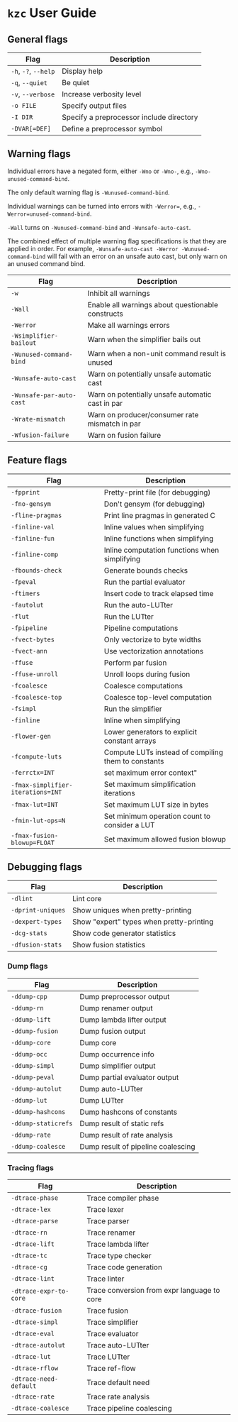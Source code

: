 # `kzc` User Guide

## General flags

| Flag                 | Description |
| ---                  | --- |
| `-h`, `-?`, `--help` | Display help |
| `-q`, `--quiet`      | Be quiet |
| `-v`, `--verbose`    | Increase verbosity level |
| `-o FILE`            | Specify output files |
| `-I DIR`             | Specify a preprocessor include directory |
| `-DVAR[=DEF]`        | Define a preprocessor symbol |

## Warning flags

Individual errors have a negated form, either `-Wno` or `-Wno-`, e.g.,
`-Wno-unused-command-bind`.

The only default warning flag is `-Wunused-command-bind`.

Individual warnings can be turned into errors with `-Werror=`, e.g.,
`-Werror=unused-command-bind`.

`-Wall` turns on `-Wunused-command-bind` and `-Wunsafe-auto-cast`.

The combined effect of multiple warning flag specifications is that they are
applied in order. For example, `-Wunsafe-auto-cast -Werror
-Wunused-command-bind` will fail with an error on an unsafe auto cast, but only
warn on an unused command bind.

| Flag                     | Description |
| ---                      | --- |
| `-w`                     | Inhibit all warnings |
| `-Wall`                  | Enable all warnings about questionable constructs |
| `-Werror`                | Make all warnings errors |
| `-Wsimplifier-bailout`   | Warn when the simplifier bails out|
| `-Wunused-command-bind`  | Warn when a non-unit command result is unused|
| `-Wunsafe-auto-cast`     | Warn on potentially unsafe automatic cast|
| `-Wunsafe-par-auto-cast` | Warn on potentially unsafe automatic cast in par|
| `-Wrate-mismatch`        | Warn on producer/consumer rate mismatch in par|
| `-Wfusion-failure`       | Warn on fusion failure|

## Feature flags

| Flag             | Description |
| ---              | --- |
| `-fpprint`       | Pretty-print file (for debugging) |
| `-fno-gensym`    | Don't gensym (for debugging) |
| `-fline-pragmas` | Print line pragmas in generated C |
| `-finline-val`   | Inline values when simplifying |
| `-finline-fun`   | Inline functions when simplifying |
| `-finline-comp`  | Inline computation functions when simplifying |
| `-fbounds-check` | Generate bounds checks |
| `-fpeval`        | Run the partial evaluator |
| `-ftimers`       | Insert code to track elapsed time |
| `-fautolut`      | Run the auto-LUTter |
| `-flut`          | Run the LUTter |
| `-fpipeline`     | Pipeline computations |
| `-fvect-bytes`   | Only vectorize to byte widths |
| `-fvect-ann`     | Use vectorization annotations |
| `-ffuse`         | Perform par fusion |
| `-ffuse-unroll`  | Unroll loops during fusion |
| `-fcoalesce`     | Coalesce computations |
| `-fcoalesce-top` | Coalesce top-level computation |
| `-fsimpl`        | Run the simplifier|
| `-finline`       | Inline when simplifying|
| `-flower-gen`     | Lower generators to explicit constant arrays |
| `-fcompute-luts` | Compute LUTs instead of compiling them to constants |
| `-ferrctx=INT`                    | set maximum error context"
| `-fmax-simplifier-iterations=INT` | Set maximum simplification iterations|
| `-fmax-lut=INT`                   | Set maximum LUT size in bytes|
| `-fmin-lut-ops=N`                 | Set minimum operation count to consider a LUT|
| `-fmax-fusion-blowup=FLOAT`       | Set maximum allowed fusion blowup|

## Debugging flags

| Flag              | Description |
| ---               | --- |
| `-dlint`          | Lint core |
| `-dprint-uniques` | Show uniques when pretty-printing |
| `-dexpert-types`  | Show "expert" types when pretty-printing |
| `-dcg-stats`      | Show code generator statistics |
| `-dfusion-stats`  | Show fusion statistics |

### Dump flags

| Flag                | Description |
| ---                 | --- |
| `-ddump-cpp`        | Dump preprocessor output |
| `-ddump-rn`         | Dump renamer output |
| `-ddump-lift`       | Dump lambda lifter output |
| `-ddump-fusion`     | Dump fusion output |
| `-ddump-core`       | Dump core |
| `-ddump-occ`        | Dump occurrence info |
| `-ddump-simpl`      | Dump simplifier output |
| `-ddump-peval`      | Dump partial evaluator output |
| `-ddump-autolut`    | Dump auto-LUTter |
| `-ddump-lut`        | Dump LUTter |
| `-ddump-hashcons`   | Dump hashcons of constants |
| `-ddump-staticrefs` | Dump result of static refs |
| `-ddump-rate`       | Dump result of rate analysis |
| `-ddump-coalesce`   | Dump result of pipeline coalescing |

### Tracing flags

| Flag                   | Description |
| ---                    | --- |
| `-dtrace-phase`        | Trace compiler phase |
| `-dtrace-lex`          | Trace lexer |
| `-dtrace-parse`        | Trace parser |
| `-dtrace-rn`           | Trace renamer |
| `-dtrace-lift`         | Trace lambda lifter |
| `-dtrace-tc`           | Trace type checker |
| `-dtrace-cg`           | Trace code generation |
| `-dtrace-lint`         | Trace linter |
| `-dtrace-expr-to-core` | Trace conversion from expr language to core |
| `-dtrace-fusion`       | Trace fusion |
| `-dtrace-simpl`        | Trace simplifier |
| `-dtrace-eval`         | Trace evaluator |
| `-dtrace-autolut`      | Trace auto-LUTter |
| `-dtrace-lut`          | Trace LUTter |
| `-dtrace-rflow`        | Trace ref-flow |
| `-dtrace-need-default` | Trace default need |
| `-dtrace-rate`         | Trace rate analysis |
| `-dtrace-coalesce`     | Trace pipeline coalescing |
